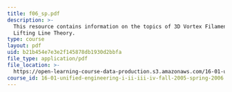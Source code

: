 ```yaml
---
title: f06_sp.pdf
description: >-
  This resource contains information on the topics of 3D Vortex Filaments and
  Lifting Line Theory.
type: course
layout: pdf
uid: b21b454e7e3e2f145878db1930d2bbfa
file_type: application/pdf
file_location: >-
  https://open-learning-course-data-production.s3.amazonaws.com/16-01-unified-engineering-i-ii-iii-iv-fall-2005-spring-2006/b21b454e7e3e2f145878db1930d2bbfa_f06_sp.pdf
course_id: 16-01-unified-engineering-i-ii-iii-iv-fall-2005-spring-2006
---
```

